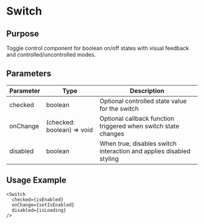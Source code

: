 # Switch

## Purpose
Toggle control component for boolean on/off states with visual feedback and controlled/uncontrolled modes.

## Parameters

| Parameter | Type | Description |
|-----------|------|-------------|
| checked | boolean | Optional controlled state value for the switch |
| onChange | (checked: boolean) => void | Optional callback function triggered when switch state changes |
| disabled | boolean | When true, disables switch interaction and applies disabled styling |

## Usage Example
```tsx
<Switch 
  checked={isEnabled}
  onChange={setIsEnabled}
  disabled={isLoading}
/>
```